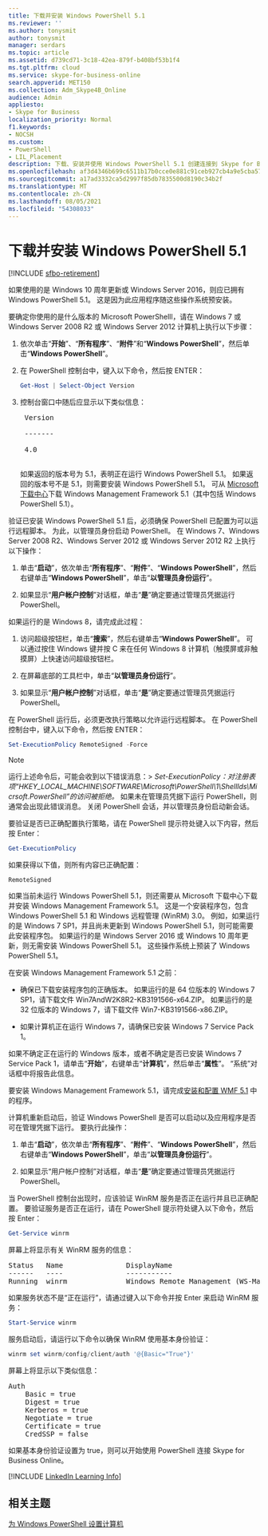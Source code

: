 ```yaml
---
title: 下载并安装 Windows PowerShell 5.1
ms.reviewer: ''
ms.author: tonysmit
author: tonysmit
manager: serdars
ms.topic: article
ms.assetid: d739cd71-3c18-42ea-879f-b408bf53b1f4
ms.tgt.pltfrm: cloud
ms.service: skype-for-business-online
search.appverid: MET150
ms.collection: Adm_Skype4B_Online
audience: Admin
appliesto:
- Skype for Business
localization_priority: Normal
f1.keywords:
- NOCSH
ms.custom:
- PowerShell
- LIL_Placement
description: 下载、安装并使用 Windows PowerShell 5.1 创建连接到 Skype for Business Online 的远程 PowerShell 会话。
ms.openlocfilehash: af3d4346b699c6511b17b0cce0e881c91ceb927cb4a9e5cba57674fb96751b77
ms.sourcegitcommit: a17ad3332ca5d2997f85db7835500d8190c34b2f
ms.translationtype: MT
ms.contentlocale: zh-CN
ms.lasthandoff: 08/05/2021
ms.locfileid: "54308033"
---
```

# <a name="download-and-install-windows-powershell-51"></a>下载并安装 Windows PowerShell 5.1

[!INCLUDE [sfbo-retirement](../../Hub/includes/sfbo-retirement.md)]

如果使用的是 Windows 10 周年更新或 Windows Server 2016，则应已拥有 Windows PowerShell 5.1。 这是因为此应用程序随这些操作系统预安装。
  
要确定你使用的是什么版本的 Microsoft PowerShelll，请在 Windows 7 或 Windows Server 2008 R2 或 Windows Server 2012 计算机上执行以下步骤：
  
1. 依次单击“**开始**”、“**所有程序**”、“**附件**”和“**Windows PowerShell**”，然后单击“**Windows PowerShell**”。
    
2. 在 PowerShell 控制台中，键入以下命令，然后按 ENTER：
    
   ```PowerShell
   Get-Host | Select-Object Version
   ```

3. 控制台窗口中随后应显示以下类似信息：
    
    <pre>
    Version <BR>
    ------- <BR>
    4.0
    </pre>

    如果返回的版本号为 5.1，表明正在运行 Windows PowerShell 5.1。 如果返回的版本号不是 5.1，则需要安装 Windows PowerShell 5.1。 可从 [Microsoft 下载中心](https://www.microsoft.com/download/details.aspx?id=54616)下载 Windows Management Framework 5.1（其中包括 Windows PowerShell 5.1）。
  
验证已安装 Windows PowerShell 5.1 后，必须确保 PowerShell 已配置为可以运行远程脚本。 为此，以管理员身份启动 PowerShell。 在 Windows 7、Windows Server 2008 R2、Windows Server 2012 或 Windows Server 2012 R2 上执行以下操作：
  
1. 单击“**启动**”，依次单击“**所有程序**”、“**附件**”、“**Windows PowerShell**”，然后右键单击“**Windows PowerShell**”，单击“**以管理员身份运行**”。
    
2. 如果显示“**用户帐户控制**”对话框，单击“**是**”确定要通过管理员凭据运行 PowerShell。
    
如果运行的是 Windows 8，请完成此过程：
  
1. 访问超级按钮栏，单击“**搜索**”，然后右键单击“**Windows PowerShell**”。 可以通过按住 Windows 键并按 C 来在任何 Windows 8 计算机（触摸屏或非触摸屏）上快速访问超级按钮栏。
    
2. 在屏幕底部的工具栏中，单击“**以管理员身份运行**”。
    
3. 如果显示“**用户帐户控制**”对话框，单击“**是**”确定要通过管理员凭据运行 PowerShell。
    
在 PowerShell 运行后，必须更改执行策略以允许运行远程脚本。 在 PowerShell 控制台中，键入以下命令，然后按 ENTER：
```PowerShell
Set-ExecutionPolicy RemoteSigned -Force
```
   
 
> [!NOTE]
> 运行上述命令后，可能会收到以下错误消息：> *Set-ExecutionPolicy：对注册表项“HKEY_LOCAL_MACHINE\\SOFTWARE\\Microsoft\\PowerShell\\1\\ShellIds\\Micrsoft.PowerShell”的访问被拒绝。* 如果未在管理员凭据下运行 PowerShell，则通常会出现此错误消息。 关闭 PowerShell 会话，并以管理员身份启动新会话。
 
要验证是否已正确配置执行策略，请在 PowerShell 提示符处键入以下内容，然后按 Enter：
  
```PowerShell
Get-ExecutionPolicy
```

如果获得以下值，则所有内容已正确配置：
  
`RemoteSigned`

如果当前未运行 Windows PowerShell 5.1，则还需要从 Microsoft 下载中心下载并安装 Windows Management Framework 5.1。 这是一个安装程序包，包含 Windows PowerShell 5.1 和 Windows 远程管理 (WinRM) 3.0。 例如，如果运行的是 Windows 7 SP1，并且尚未更新到 Windows PowerShell 5.1，则可能需要此安装程序包。 如果运行的是 Windows Server 2016 或 Windows 10 周年更新，则无需安装 Windows PowerShell 5.1。 这些操作系统上预装了 Windows PowerShell 5.1。
  
在安装 Windows Management Framework 5.1 之前：
  
- 确保已下载安装程序包的正确版本。 如果运行的是 64 位版本的 Windows 7 SP1，请下载文件 Win7AndW2K8R2-KB3191566-x64.ZIP。 如果运行的是 32 位版本的 Windows 7，请下载文件 Win7-KB3191566-x86.ZIP。
    
- 如果计算机正在运行 Windows 7，请确保已安装 Windows 7 Service Pack 1。

如果不确定正在运行的 Windows 版本，或者不确定是否已安装 Windows 7 Service Pack 1，请单击“**开始**”，右键单击“**计算机**”，然后单击“**属性**”。 “系统”对话框中将报告此信息。
  
要安装 Windows Management Framework 5.1，请完成[安装和配置 WMF 5.1](/powershell/scripting/wmf/setup/install-configure) 中的程序。
  
计算机重新启动后，验证 Windows PowerShell 是否可以启动以及应用程序是否可在管理凭据下运行。 要执行此操作：
  
1. 单击“**启动**”，依次单击“**所有程序**”、“**附件**”、“**Windows PowerShell**”，然后右键单击“**Windows PowerShell**”，单击“**以管理员身份运行**”。
    
2. 如果显示“用户帐户控制”对话框，单击“**是**”确定要通过管理员凭据运行 PowerShell。
    
当 PowerShell 控制台出现时，应该验证 WinRM 服务是否正在运行并且已正确配置。 要验证服务是否正在运行，请在 PowerShell 提示符处键入以下命令，然后按 Enter：
  
```PowerShell
Get-Service winrm
```

屏幕上将显示有关 WinRM 服务的信息：
  
<pre>
Status   Name               DisplayName
------   ----               -----------
Running  winrm              Windows Remote Management (WS-Manag...
</pre>

如果服务状态不是“正在运行”，请通过键入以下命令并按 Enter 来启动 WinRM 服务：
  
```PowerShell
Start-Service winrm
```

服务启动后，请运行以下命令以确保 WinRM 使用基本身份验证：
  
```PowerShell
winrm set winrm/config/client/auth '@{Basic="True"}'
```

屏幕上将显示以下类似信息：
  
<pre>
Auth
    Basic = true
    Digest = true
    Kerberos = true
    Negotiate = true
    Certificate = true
    CredSSP = false
</pre>

如果基本身份验证设置为 true，则可以开始使用 PowerShell 连接 Skype for Business Online。
  
[!INCLUDE [LinkedIn Learning Info](../../common/office/linkedin-learning-info.md)]
   
## <a name="related-topics"></a>相关主题
[为 Windows PowerShell 设置计算机](set-up-your-computer-for-windows-powershell.md) 

  
